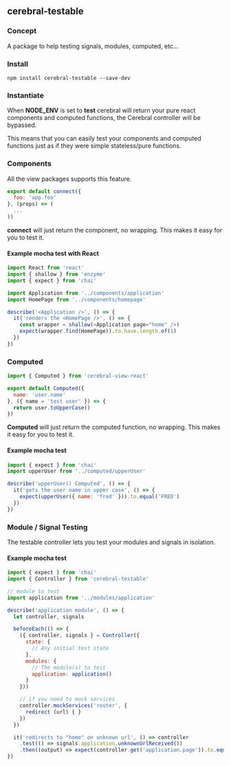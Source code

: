 ## cerebral-testable

### Concept
A package to help testing signals, modules, computed, etc...

### Install
`npm install cerebral-testable --save-dev`

### Instantiate
When **NODE_ENV** is set to **test** cerebral will return your pure react components and computed functions, the Cerebral controller will be bypassed.

This means that you can easily test your components and computed functions just as if they were simple stateless/pure functions.

### Components
All the view packages supports this feature.

```js
export default connect({
  foo: 'app.foo'
}, (props) => (
  ...
))
```

**connect** will just return the component, no wrapping. This makes it easy for you to test it.

#### Example mocha test with React
```js
import React from 'react'
import { shallow } from 'enzyme'
import { expect } from 'chai'

import Application from '../components/application'
import HomePage from '../components/homepage'

describe('<Application />', () => {
  it('renders the <HomePage />', () => {
    const wrapper = shallow(<Application page="home" />)
    expect(wrapper.find(HomePage)).to.have.length.of(1)
  })
})
```

### Computed

```js
import { Computed } from 'cerebral-view-react'

export default Computed({
  name: 'user.name'
}, ({ name = 'test user' }) => {
  return user.toUpperCase()
})
```

**Computed** will just return the computed function, no wrapping. This makes it easy for you to test it.

#### Example mocha test
```js
import { expect } from 'chai'
import upperUser from '../computed/upperUser'

describe('upperUser() Computed', () => {
  it('gets the user name in upper case', () => {
    expect(upperUser({ name: 'fred' })).to.equal('FRED')
  })
})
```

### Module / Signal Testing

The testable controller lets you test your modules and signals in isolation.

#### Example mocha test
```js
import { expect } from 'chai'
import { Controller } from 'cerebral-testable'

// module to test
import application from '../modules/application'

describe('application module', () => {
  let controller, signals

  beforeEach(() => {
    ({ controller, signals } = Controller({
      state: {
        // Any initial test state
      },
      modules: {
        // The module(s) to test
        application: application()
      }
    }))

    // if you need to mock services
    controller.mockServices('router', {
      redirect (url) { }
    })
  })

  it('redirects to "home" on unknown url', () => controller
    .test(() => signals.application.unknownUrlReceived())
    .then((output) => expect(controller.get('application.page')).to.equal('home')))
})
```
